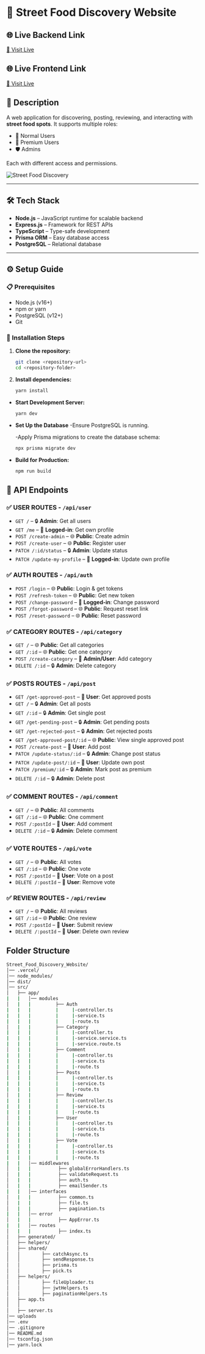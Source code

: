 # 🍜 Street Food Discovery Website

## 🌐 Live Backend Link
[🔗 Visit Live](https://street-food-website-ten.vercel.app/)

## 🌐 Live Frontend Link
[🔗 Visit Live](https://street-food-one.vercel.app/)

## 📖 Description
A web application for discovering, posting, reviewing, and interacting with **street food spots**. It supports multiple roles:

- 👤 Normal Users
- 💎 Premium Users
- 🛡️ Admins

Each with different access and permissions.

![Street Food Discovery](https://i.ibb.co.com/gLMztPDV/Website-Mockup.png)

---

## 🛠 Tech Stack

- **Node.js** – JavaScript runtime for scalable backend
- **Express.js** – Framework for REST APIs
- **TypeScript** – Type-safe development
- **Prisma ORM** – Easy database access
- **PostgreSQL** – Relational database

---

## ⚙️ Setup Guide

### 📋 Prerequisites

- Node.js (v16+)
- npm or yarn
- PostgreSQL (v12+)
- Git

### 🚀 Installation Steps

1. **Clone the repository:**
   ```bash
   git clone <repository-url>
   cd <repository-folder>
   ```

2. **Install dependencies:**

   ```bash
   yarn install
   ```


- **Start Development Server:**

  ```bash
  yarn dev
  ```
  
- **Set Up the Database**
   -Ensure PostgreSQL is running.

   -Apply Prisma migrations to create the database schema:

  ```bash
  npx prisma migrate dev
  ```

- **Build for Production:**

  ```bash
  npm run build
  ```


## 📡 API Endpoints

### ✅ USER ROUTES - `/api/user`

- `GET /` – 🔒 **Admin**: Get all users  
- `GET /me` – 🔐 **Logged-in**: Get own profile  
- `POST /create-admin` – 🌐 **Public**: Create admin  
- `POST /create-user` – 🌐 **Public**: Register user  
- `PATCH /:id/status` – 🔒 **Admin**: Update status  
- `PATCH /update-my-profile` – 🔐 **Logged-in**: Update own profile  


### ✅ AUTH ROUTES - `/api/auth`

- `POST /login` – 🌐 **Public**: Login & get tokens  
- `POST /refresh-token` – 🌐 **Public**: Get new token  
- `POST /change-password` – 🔐 **Logged-in**: Change password  
- `POST /forgot-password` – 🌐 **Public**: Request reset link  
- `POST /reset-password` – 🌐 **Public**: Reset password  



### ✅ CATEGORY ROUTES - `/api/category`

- `GET /` – 🌐 **Public**: Get all categories  
- `GET /:id` – 🌐 **Public**: Get one category  
- `POST /create-category` – 🔐 **Admin/User**: Add category  
- `DELETE /:id` – 🔒 **Admin**: Delete category  




### ✅ POSTS ROUTES - `/api/post`

- `GET /get-approved-post` – 🔐 **User**: Get approved posts  
- `GET /` – 🔒 **Admin**: Get all posts  
- `GET /:id` – 🔒 **Admin**: Get single post  
- `GET /get-pending-post` – 🔒 **Admin**: Get pending posts  
- `GET /get-rejected-post` – 🔒 **Admin**: Get rejected posts  
- `GET /get-approved-post/:id` – 🌐 **Public**: View single approved post  
- `POST /create-post` – 🔐 **User**: Add post  
- `PATCH /update-status/:id` – 🔒 **Admin**: Change post status  
- `PATCH /update-post/:id` – 🔐 **User**: Update own post  
- `PATCH /premium/:id` – 🔒 **Admin**: Mark post as premium  
- `DELETE /:id` – 🔒 **Admin**: Delete post  


### ✅ COMMENT ROUTES - `/api/comment`

- `GET /` – 🌐 **Public**: All comments  
- `GET /:id` – 🌐 **Public**: One comment  
- `POST /:postId` – 🔐 **User**: Add comment  
- `DELETE /:id` – 🔒 **Admin**: Delete comment  


### ✅ VOTE ROUTES - `/api/vote`

- `GET /` – 🌐 **Public**: All votes  
- `GET /:id` – 🌐 **Public**: One vote  
- `POST /:postId` – 🔐 **User**: Vote on a post  
- `DELETE /:postId` – 🔐 **User**: Remove vote  


### ✅ REVIEW ROUTES - `/api/review`

- `GET /` – 🌐 **Public**: All reviews  
- `GET /:id` – 🌐 **Public**: One review  
- `POST /:postId` – 🔐 **User**: Submit review  
- `DELETE /:postId` – 🔐 **User**: Delete own review  






## Folder Structure
```bash
Street_Food_Discovery_Website/
│── .vercel/
│── node_modules/
│── dist/
│── src/
│   ├── app/
|   |   │── modules
│   |   |         ├── Auth
|   |   |         |     |-controller.ts
|   |   |         |     |-service.ts
|   |   |         |     |-route.ts
│   |   |         ├── Category
|   |   |         |     |-controller.ts
|   |   |         |     |-service.service.ts
|   |   |         |     |-service.route.ts
│   |   |         ├── Comment
|   |   |         |     |-controller.ts
|   |   |         |     |-service.ts
|   |   |         |     |-route.ts       
│   |   |         ├── Posts
|   |   |         |     |-controller.ts
|   |   |         |     |-service.ts
|   |   |         |     |-route.ts       
│   |   |         ├── Review
|   |   |         |     |-controller.ts
|   |   |         |     |-service.ts
|   |   |         |     |-route.ts       
│   |   |         ├── User
|   |   |         |     |-controller.ts
|   |   |         |     |-service.ts
|   |   |         |     |-route.ts       
│   |   |         ├── Vote
|   |   |         |     |-controller.ts
|   |   |         |     |-service.ts
|   |   |         |     |-route.ts       
|   |   │── middlewares
│   |   |          ├── globalErrorHandlers.ts
│   |   |          ├── validateRequest.ts
│   |   |          ├── auth.ts
│   |   |          ├── emailSender.ts
|   |   │── interfaces
│   |   |          ├── common.ts
│   |   |          ├── file.ts
│   |   |          ├── pagination.ts
|   |   │── error
│   |   |          ├── AppError.ts
|   |   │── routes
│   |   |          ├── index.ts
│   ├── generated/
│   ├── helpers/
│   ├── shared/
│   │        ├── catchAsync.ts
│   │        ├── sendResponse.ts
│   │        ├── prisma.ts
│   │        ├── pick.ts
│   ├── helpers/
│   │        ├── fileUploader.ts
│   │        ├── jwtHelpers.ts
│   │        ├── paginationHelpers.ts
│   ├── app.ts
│   │   
│   ├── server.ts
│── uploads
│── .env
│── .gitignore
│── README.md
│── tsconfig.json
│── yarn.lock
```
